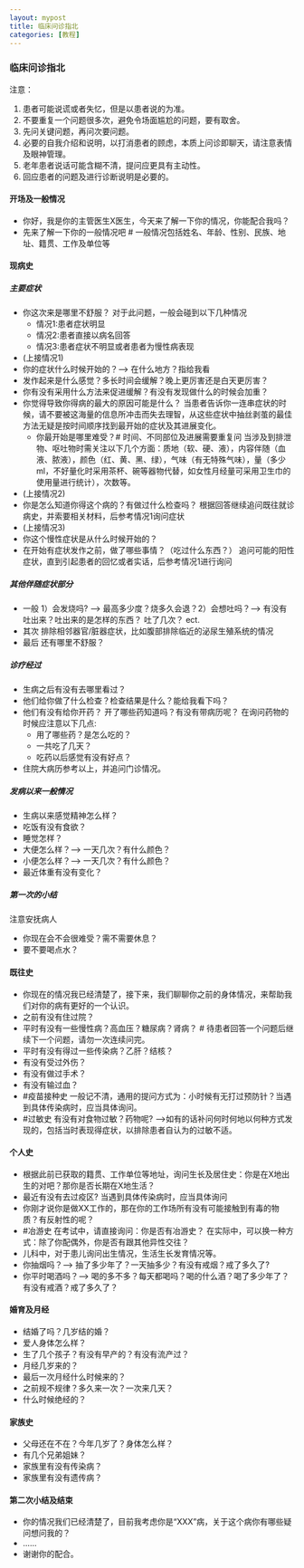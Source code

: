 ```yaml
---
layout: mypost
title: 临床问诊指北
categories: [教程]
---
```

### 临床问诊指北

注意：
1. 患者可能说谎或者失忆，但是以患者说的为准。
2. 不要重复一个问题很多次，避免令场面尴尬的问题，要有取舍。
3. 先问关键问题，再问次要问题。
4. 必要的自我介绍和说明，以打消患者的顾虑，本质上问诊即聊天，请注意表情及眼神管理。
5. 老年患者说话可能含糊不清，提问应更具有主动性。
6. 回应患者的问题及进行诊断说明是必要的。
#### 开场及一般情况
- 你好，我是你的主管医生X医生，今天来了解一下你的情况，你能配合我吗？
- 先来了解一下你的一般情况吧  # 一般情况包括姓名、年龄、性别、民族、地址、籍贯、工作及单位等
#### 现病史
##### 主要症状
- 你这次来是哪里不舒服？
    对于此问题，一般会碰到以下几种情况
    - 情况1:患者症状明显
    - 情况2:患者直接以病名回答
    - 情况3:患者症状不明显或者患者为慢性病表现
- (上接情况1) 
- 你的症状什么时候开始的？—> 在什么地方？指给我看
- 发作起来是什么感觉？多长时间会缓解？晚上更厉害还是白天更厉害？
- 你有没有采用什么方法来促进缓解？有没有发现做什么的时候会加重？
- 你觉得导致你得病的最大的原因可能是什么？
    当患者告诉你一连串症状的时候，请不要被这海量的信息所冲击而失去理智，从这些症状中抽丝剥茧的最佳方法无疑是按时间顺序找到最开始的症状及其进展变化。
    - 你最开始是哪里难受？# 时间、不同部位及进展需要重复问
    当涉及到排泄物、呕吐物时需关注以下几个方面：质地（软、硬、液），内容伴随（血液、脓液），颜色（红、黄、黑、绿），气味（有无特殊气味），量（多少ml，不好量化时采用茶杯、碗等器物代替，如女性月经量可采用卫生巾的使用量进行统计），次数等。
- (上接情况2)
- 你是怎么知道你得这个病的？有做过什么检查吗？
    根据回答继续追问既往就诊病史，并索要相关材料，后参考情况1询问症状
- (上接情况3)
- 你这个慢性症状是从什么时候开始的？
- 在开始有症状发作之前，做了哪些事情？（吃过什么东西？）
    追问可能的阳性症状，直到引起患者的回忆或者实话，后参考情况1进行询问
##### 其他伴随症状部分
- 一般  1）会发烧吗? —> 最高多少度？烧多久会退？2）会想吐吗？—> 有没有吐出来？吐出来的是怎样的东西？ 吐了几次？ ect.
- 其次 排除相邻器官/脏器症状，比如腹部排除临近的泌尿生殖系统的情况
- 最后 还有哪里不舒服？
##### 诊疗经过
- 生病之后有没有去哪里看过？
- 他们给你做了什么检查？检查结果是什么？能给我看下吗？
- 他们有没有给你开药？ 开了哪些药知道吗？有没有带病历呢？
    在询问药物的时候应注意以下几点:
     - 用了哪些药？是怎么吃的？
     - 一共吃了几天？
     - 吃药以后感觉有没有好点？
- 住院大病历参考以上，并追问门诊情况。
##### 发病以来一般情况
- 生病以来感觉精神怎么样？
- 吃饭有没有食欲？
- 睡觉怎样？
- 大便怎么样？—> 一天几次？有什么颜色？
- 小便怎么样？—> 一天几次？有什么颜色？
- 最近体重有没有变化？
##### 第一次的小结
注意安抚病人
- 你现在会不会很难受？需不需要休息？
- 要不要喝点水？
#### 既往史
- 你现在的情况我已经清楚了，接下来，我们聊聊你之前的身体情况，来帮助我们对你的病有更好的一个认识。
- 之前有没有住过院？
- 平时有没有一些慢性病？高血压？糖尿病？肾病？ # 待患者回答一个问题后继续下一个问题，请勿一次连续问完。
- 平时有没有得过一些传染病？乙肝？结核？
- 有没有受过外伤？
- 有没有做过手术？
- 有没有输过血？
- #疫苗接种史  一般记不清，通用的提问方式为：小时候有无打过预防针？当遇到具体传染病时，应当具体询问。
- #过敏史 有没有对食物过敏？药物呢? —>如有的话补问何时何地以何种方式发现的，包括当时表现得症状，以排除患者自认为的过敏不适。
#### 个人史
- 根据此前已获取的籍贯、工作单位等地址，询问生长及居住史：你是在X地出生的对吧？那你是否长期在X地生活？
- 最近有没有去过疫区? 当遇到具体传染病时，应当具体询问
- 你刚才说你是做XX工作的，那在你的工作场所有没有可能接触到有毒的物质？有反射性的呢？
- #冶游史 在考试中，请直接询问：你是否有冶游史？ 在实际中，可以换一种方式：除了你配偶外，你是否有跟其他异性交往？
- 儿科中，对于患儿询问出生情况，生活生长发育情况等。
- 你抽烟吗？—> 抽了多少年了？一天抽多少？有没有戒烟？戒了多久了?
- 你平时喝酒吗？—> 喝的多不多？每天都喝吗？喝的什么酒？喝了多少年了？有没有戒酒？戒了多久了？
#### 婚育及月经
- 结婚了吗？几岁结的婚？
- 爱人身体怎么样？
- 生了几个孩子？有没有早产的？有没有流产过？
- 月经几岁来的？
- 最后一次月经什么时候来的？
- 之前规不规律？多久来一次？一次来几天？
- 什么时候绝经的？
#### 家族史
- 父母还在不在？今年几岁了？身体怎么样？
- 有几个兄弟姐妹？
- 家族里有没有传染病？
- 家族里有没有遗传病？
#### 第二次小结及结束
- 你的情况我们已经清楚了，目前我考虑你是“XXX”病，关于这个病你有哪些疑问想问我的？
- ……
- 谢谢你的配合。



